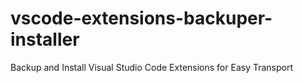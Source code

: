 # vscode-extensions-backuper-installer
Backup and Install Visual Studio Code Extensions for Easy Transport 
